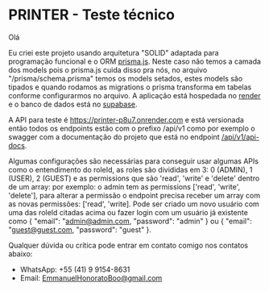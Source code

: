 # PRINTER - Teste técnico

Olá

Eu criei este projeto usando arquitetura "SOLID" adaptada para programação funcional e o ORM [prisma.js]("https://www.prisma.io/").
Neste caso não temos a camada dos models pois o prisma.js cuida disso pra nós, no arquivo "/prisma/schema.prisma" temos os models setados, estes models são tipados e quando rodamos as migrations o prisma transforma em tabelas conforme configurarmos no arquivo.
A aplicação está hospedada no [render](https://render.com
) e o banco de dados está no [supabase](https://supabase.com/).

A API para teste é https://printer-p8u7.onrender.com e está versionada então todos os endpoints estão com o prefixo /api/v1 como por exemplo o swagger com a documentação do projeto que está no endpoint [/api/v1/api-docs](https://printer-p8u7.onrender.com/api/v1/api/docs).

Algumas configurações são necessárias para conseguir usar algumas APIs como o entendimento do roleId, as roles são divididas em 3: 0 (ADMIN), 1 (USER), 2 (GUEST) e as permissions que são 'read', 'write' e 'delete' dentro de um array: por exemplo: o admin tem as permissions ['read', 'write', 'delete'], para alterar a permissão o endpoint precisa receber um array com as novas permissões: ['read', 'write]. Pode ser criado um novo usuário com uma das roleId citadas acima ou fazer login com um usuário já existente como { "email": "admin@admin.com, "password": "admin" } ou { "email": "guest@guest.com, "password": "guest" }.

Qualquer dúvida ou crítica pode entrar em contato comigo nos contatos abaixo:

* WhatsApp: +55 (41) 9 9154-8631
* Email: EmmanuelHonoratoBoo@gmail.com